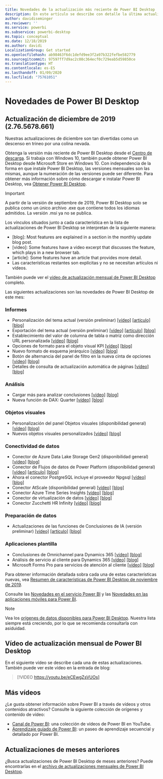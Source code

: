 ```yaml
---
title: Novedades de la actualización más reciente de Power BI Desktop
description: En este artículo se describe con detalle la última actualización mensual de Power BI Desktop.
author: davidiseminger
ms.reviewer: ''
ms.service: powerbi
ms.subservice: powerbi-desktop
ms.topic: conceptual
ms.date: 12/18/2019
ms.author: davidi
LocalizationGroup: Get started
ms.openlocfilehash: ab98463f6dc1defd9ee3f2a97b322fefbe582779
ms.sourcegitcommit: 97597ff7d9ac2c08c364ecf0c729eab5d59850ce
ms.translationtype: HT
ms.contentlocale: es-ES
ms.lasthandoff: 01/09/2020
ms.locfileid: "75761051"
---
```

# <a name="whats-new-in-power-bi-desktop"></a>Novedades de Power BI Desktop


## <a name="december-2019-update-2765678661"></a>Actualización de diciembre de 2019 (2.76.5678.661)

Nuestras actualizaciones de diciembre son tan divertidas como un descenso en trineo por una colina nevada. 

Obtenga la versión más reciente de Power BI Desktop desde el [Centro de descarga](https://www.microsoft.com/download/details.aspx?id=58494). Si trabaja con Windows 10, también puede obtener Power BI Desktop desde Microsoft Store en Windows 10. Con independencia de la forma en que instale Power BI Desktop, las versiones mensuales son las mismas, aunque la numeración de las versiones puede ser diferente. Para obtener más información sobre cómo descargar e instalar Power BI Desktop, vea [Obtener Power BI Desktop](desktop-get-the-desktop.md). 

> [!IMPORTANT]
> A partir de la versión de septiembre de 2019, Power BI Desktop solo se publica como un único archivo .exe que contiene todos los idiomas admitidos. La versión .msi ya no se publica.


Los vínculos situados junto a cada característica en la lista de actualizaciones de Power BI Desktop se interpretan de la siguiente manera:

* [blog]: Most features are explained in a section in the monthly update blog post.
* [video]: Some features have a video excerpt that discusses the feature, which plays in a new browser tab.
* [article]: Some features have an article that provides more detail.
* Las características restantes son explícitas y no se necesitan artículos ni vídeos.

También puede ver el [vídeo de actualización mensual de Power BI Desktop](#power-bi-desktop-monthly-update-video) completo.

Las siguientes actualizaciones son las novedades de Power BI Desktop de este mes:


### <a name="reporting"></a>Informes
* Personalización del tema actual (versión preliminar) [[vídeo]](https://youtu.be/eCEwgZsVUOs?t=10) [[artículo]](desktop-report-themes.md#create-and-customize-a-theme-in-power-bi-desktop-preview) [[blog]](https://powerbi.microsoft.com/blog/power-bi-desktop-december-2019-feature-summary/#customizeTheme) 
* Exportación del tema actual (versión preliminar) [[vídeo]](https://youtu.be/eCEwgZsVUOs?t=242) [[artículo]](desktop-report-themes.md#export-report-themes-preview) [[blog]](https://powerbi.microsoft.com/blog/power-bi-desktop-december-2019-feature-summary/#exportTheme) 
* Establecimiento del valor de columna de tabla o matriz como dirección URL personalizada [[vídeo]](https://youtu.be/eCEwgZsVUOs?t=277) [[blog]](https://powerbi.microsoft.com/blog/power-bi-desktop-december-2019-feature-summary/#customURL) 
* Opciones de formato para el objeto visual KPI [[vídeo]](https://youtu.be/eCEwgZsVUOs?t=354) [[blog]](https://powerbi.microsoft.com/blog/power-bi-desktop-december-2019-feature-summary/#KPI) 
* Nuevo formato de esquema jerárquico [[vídeo]](https://youtu.be/eCEwgZsVUOs?t=442) [[blog]](https://powerbi.microsoft.com/blog/power-bi-desktop-december-2019-feature-summary/#decomp) 
* Botón de alternancia del panel de filtro en la nueva cinta de opciones [[vídeo]](https://youtu.be/eCEwgZsVUOs?t=599) [[blog]](https://powerbi.microsoft.com/blog/power-bi-desktop-december-2019-feature-summary/#filterToggle) 
* Detalles de consulta de actualización automática de páginas [[vídeo]](https://youtu.be/eCEwgZsVUOs?t=717) [[blog]](https://powerbi.microsoft.com/blog/power-bi-desktop-december-2019-feature-summary/#APR) 


### <a name="analytics"></a>Análisis
* Cargar más para analizar conclusiones [[vídeo]](https://youtu.be/eCEwgZsVUOs?t=831) [[blog]](https://powerbi.microsoft.com/blog/power-bi-desktop-december-2019-feature-summary/#moreAI) 
* Nueva función de DAX: Quarter [[vídeo]](https://youtu.be/eCEwgZsVUOs?t=855) [[blog]](https://powerbi.microsoft.com/blog/power-bi-desktop-december-2019-feature-summary/#quarter) 


### <a name="visuals"></a>Objetos visuales
* Personalización del panel Objetos visuales (disponibilidad general) [[vídeo]](https://youtu.be/eCEwgZsVUOs?t=865) [[blog]](https://powerbi.microsoft.com/blog/power-bi-desktop-december-2019-feature-summary/#personalizeViz) 
* Nuevos objetos visuales personalizados [[vídeo]](https://youtu.be/eCEwgZsVUOs?t=886) [[blog]](https://powerbi.microsoft.com/blog/power-bi-desktop-december-2019-feature-summary/#xViz) 


### <a name="data-connectivity"></a>Conectividad de datos
* Conector de Azure Data Lake Storage Gen2 (disponibilidad general) [[vídeo]](https://youtu.be/eCEwgZsVUOs?t=2151) [[blog]](https://powerbi.microsoft.com/blog/power-bi-desktop-december-2019-feature-summary/) 
* Conector de Flujos de datos de Power Platform (disponibilidad general) [[vídeo]](https://youtu.be/eCEwgZsVUOs?t=2180) [[artículo]](service-edit-sap-variables.md) [[blog]](https://powerbi.microsoft.com/blog/power-bi-desktop-december-2019-feature-summary/#ADLS) 
* Ahora el conector PostgreSQL incluye el proveedor Npgsql [[vídeo]](https://youtu.be/eCEwgZsVUOs?t=2220) [[blog]](https://powerbi.microsoft.com/blog/power-bi-desktop-december-2019-feature-summary/#PostgreSQL) 
* Conector AtScale (disponibilidad general) [[vídeo]](https://youtu.be/eCEwgZsVUOs?t=2245)  [[blog]](https://powerbi.microsoft.com/blog/power-bi-desktop-december-2019-feature-summary/#AtScale) 
* Conector Azure Time Series Insights [[vídeo]](https://youtu.be/eCEwgZsVUOs?t=2261) [[blog]](https://powerbi.microsoft.com/blog/power-bi-desktop-december-2019-feature-summary/#ATS) 
* Conector de virtualización de datos [[vídeo]](https://youtu.be/eCEwgZsVUOs?t=2294) [[blog]](https://powerbi.microsoft.com/blog/power-bi-desktop-december-2019-feature-summary/#DataVirt) 
* Conector Zucchetti HR Infinity [[vídeo]](https://youtu.be/eCEwgZsVUOs?t=2345) [[blog]](https://powerbi.microsoft.com/blog/power-bi-desktop-december-2019-feature-summary/#Zucchetti) 


### <a name="data-preparation"></a>Preparación de datos
* Actualizaciones de las funciones de Conclusiones de IA (versión preliminar) [[vídeo]](https://youtu.be/eCEwgZsVUOs?t=2366) [[artículo]](desktop-ai-insights.md) [[blog]](https://powerbi.microsoft.com/blog/power-bi-desktop-december-2019-feature-summary/#AIfunc) 


### <a name="template-apps"></a>Aplicaciones plantilla
* Conclusiones de Omnichannel para Dynamics 365  [[vídeo]](https://youtu.be/eCEwgZsVUOs?t=2416)  [[blog]](https://powerbi.microsoft.com/blog/power-bi-desktop-december-2019-feature-summary/#Omni) 
* Análisis de servicio al cliente para Dynamics 365  [[vídeo]](https://youtu.be/eCEwgZsVUOs?t=2500)  [[blog]](https://powerbi.microsoft.com/blog/power-bi-desktop-december-2019-feature-summary/#CS)
* Microsoft Forms Pro para servicios de atención al cliente [[vídeo]](https://youtu.be/eCEwgZsVUOs?t=2525) [[blog]](https://powerbi.microsoft.com/blog/power-bi-desktop-december-2019-feature-summary/#Forms) 


Para obtener información detallada sobra cada una de estas características nuevas, vea [Resumen de características de Power BI Desktop de noviembre de 2019](https://powerbi.microsoft.com/blog/power-bi-desktop-december-2019-feature-summary/).

Consulte las [Novedades en el servicio Power BI](service-whats-new.md) y las [Novedades en las aplicaciones móviles para Power BI](consumer/mobile/mobile-whats-new-in-the-mobile-apps.md).

> [!NOTE]
> Vea los [orígenes de datos disponibles para Power BI Desktop](desktop-data-sources.md). Nuestra lista siempre está creciendo, por lo que se recomienda consultarla con asiduidad.


## <a name="power-bi-desktop-monthly-update-video"></a>Vídeo de actualización mensual de Power BI Desktop
En el siguiente vídeo se describe cada una de estas actualizaciones. También puede ver este vídeo en la entrada de blog:

> [!VIDEO https://youtu.be/eCEwgZsVUOs]


## <a name="more-videos"></a>Más vídeos

¿Le gusta obtener información sobre Power BI a través de vídeos y otros contenidos atractivos? Consulte la siguiente colección de orígenes y contenido de vídeo:

-   [Canal de Power BI](https://www.youtube.com/user/mspowerbi): una colección de vídeos de Power BI en YouTube.
-   [Aprendizaje guiado de Power BI](https://powerbi.microsoft.com/guided-learning/): un paseo de aprendizaje secuencial y detallado por Power BI.

## <a name="updates-for-previous-months"></a>Actualizaciones de meses anteriores

¿Busca actualizaciones de Power BI Desktop de meses anteriores? Puede encontrarlas en el [archivo de actualizaciones mensuales de Power BI Desktop](desktop-latest-update-archive.md).
